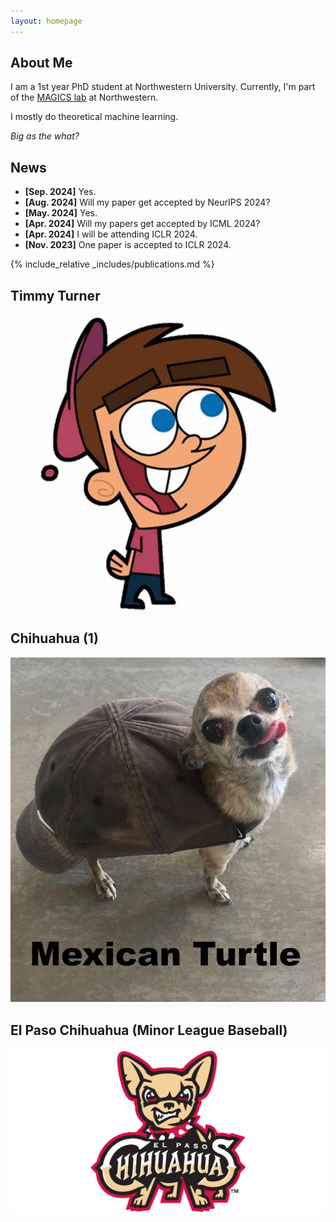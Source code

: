 ```yaml
---
layout: homepage
---
```


## About Me

I am a 1st year PhD student at Northwestern University.
Currently, I'm part of the [MAGICS lab](https://magics.cs.northwestern.edu/index.html) at Northwestern.

I mostly do theoretical machine learning.

*Big as the what?*

## News

- **[Sep. 2024]** Yes.
- **[Aug. 2024]** Will my paper get accepted by NeurIPS 2024?
- **[May. 2024]** Yes.
- **[Apr. 2024]** Will my papers get accepted by ICML 2024?
- **[Apr. 2024]** I will be attending ICLR 2024.
- **[Nov. 2023]** One paper is accepted to ICLR 2024.

{% include_relative _includes/publications.md %}

## Timmy Turner
![alt text](./tt.jpg)

## Chihuahua (1)
![alt text](./chichi2.jpg)

## El Paso Chihuahua (Minor League Baseball)
![alt text](./elpaso.jpg)

